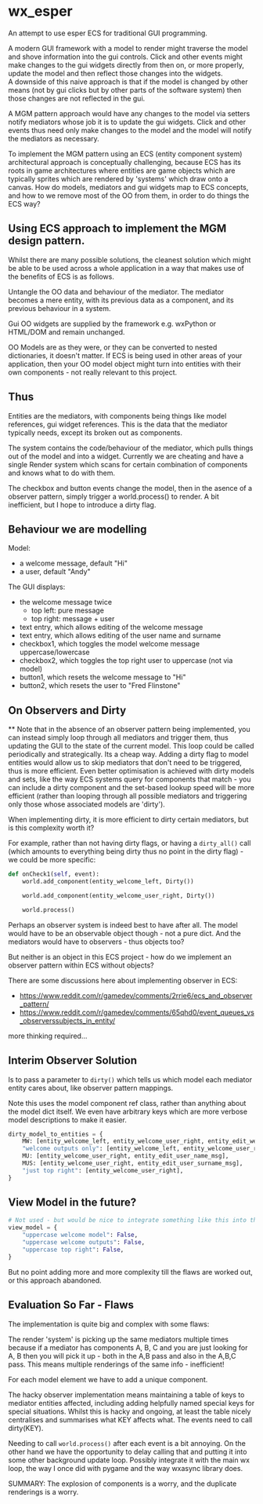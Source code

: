 wx_esper
========

An attempt to use esper ECS for traditional GUI programming.

A modern GUI framework with a model to render might traverse the model and shove
information into the gui controls.  Click and other events might make changes to
the gui widgets directly from then on, or more properly, update the model and then
reflect those changes into the widgets.  
A downside of this naive approach is that if the model is changed by other means
(not by gui clicks but by other parts of the software system) then those changes are
not reflected in the gui.

A MGM pattern approach would have any changes to the model via setters notify
mediators whose job it is to update the gui widgets.  Click and other events thus
need only make changes to the model and the model will notify the mediators as necessary.

To implement the MGM pattern using an ECS (entity component system) architectural
approach is conceptually challenging, because ECS has its roots in game architectures
where entities are game objects which are typically sprites which are rendered by 'systems'
which draw onto a canvas.  How do models, mediators and gui widgets map to ECS concepts,
and how to we remove most of the OO from them, in order to do things the ECS way?

Using ECS approach to implement the MGM design pattern.
-------------------------------------------------------

Whilst there are many possible solutions, the cleanest solution which might be able to be
used across a whole application in a way that makes use of the benefits of ECS is as follows.

Untangle the OO data and behaviour of the mediator. The mediator becomes a mere entity, with its
previous data as a component, and its previous behaviour in a system.

Gui OO widgets are supplied by the framework e.g. wxPython or HTML/DOM and remain unchanged.

OO Models are as they were, or they can be converted to nested dictionaries, it doesn't matter.
If ECS is being used in other areas of your application, then your OO model object might turn
into entities with their own components - not really relevant to this project.

Thus
----
Entities are the mediators, with components being things like model references, gui widget 
references. This is the data that the mediator typically needs, except its broken out as components.

The system contains the code/behaviour of the mediator, which pulls things out of the model and 
into a widget.  Currently we are cheating and have a single Render system which scans for
certain combination of components and knows what to do with them.

The checkbox and button events change the model, then in the asence of a observer pattern,
simply trigger a world.process() to render.  A bit inefficient, but I hope to introduce a dirty flag.

Behaviour we are modelling
--------------------------

Model:
- a welcome message, default "Hi"
- a user, default "Andy"

The GUI displays:
- the welcome message twice
    - top left: pure message
    - top right: message + user
- text entry, which allows editing of the welcome message
- text entry, which allows editing of the user name and surname
- checkbox1, which toggles the model welcome message uppercase/lowercase
- checkbox2, which toggles the top right user to uppercase (not via model)
- button1, which resets the welcome message to "Hi"
- button2, which resets the user to "Fred Flinstone"

On Observers and Dirty
----------------------
** Note that in the absence of an observer pattern being implemented, you can instead
simply loop through all mediators and trigger them, thus updating the GUI to the state of the
current model. This loop could be called periodically and strategically.  Its a cheap way.
Adding a dirty flag to model entities would allow us to skip mediators that don't need to 
be triggered, thus is more efficient.  Even better optimisation is achieved with dirty models
and sets, like the way ECS systems query for components that match - you can include a dirty
component and the set-based lookup speed will be more efficient (rather than looping through
all possible mediators and triggering only those whose associated models are 'dirty').

When implementing dirty, it is more efficient to dirty certain mediators, but 
is this complexity worth it?  

For example, rather than not having dirty flags, or having a `dirty_all()` call (which amounts to everything being dirty thus no point in the dirty flag) - we could be more specific:

```python
def onCheck1(self, event):
    world.add_component(entity_welcome_left, Dirty())

    world.add_component(entity_welcome_user_right, Dirty())

    world.process()
```

Perhaps an observer system is indeed best to have after all.  The model would have to be an observable object though - not a pure dict.  And the mediators would have to observers - thus objects too?  

But neither is an object in this ECS project - how do we implement an observer pattern within ECS without objects?

There are some discussions here about implementing observer in ECS:

* https://www.reddit.com/r/gamedev/comments/2rrie6/ecs_and_observer_pattern/
* https://www.reddit.com/r/gamedev/comments/65qhd0/event_queues_vs_observerssubjects_in_entity/

more thinking required...

Interim Observer Solution
-------------------------
Is to pass a parameter to `dirty()` which 
tells us which model each mediator entity cares about, like observer pattern mappings.

Note this uses the model component ref class, rather than anything about the model dict itself.
We even have arbitrary keys which are more verbose model descriptions to make it easier.

```python
dirty_model_to_entities = {
    MW: [entity_welcome_left, entity_welcome_user_right, entity_edit_welcome_msg],
    "welcome outputs only": [entity_welcome_left, entity_welcome_user_right],
    MU: [entity_welcome_user_right, entity_edit_user_name_msg],
    MUS: [entity_welcome_user_right, entity_edit_user_surname_msg],
    "just top right": [entity_welcome_user_right],
}
```

View Model in the future?
-------------------------

```python
# Not used - but would be nice to integrate something like this into the ECS
view_model = {
    "uppercase welcome model": False,
    "uppercase welcome outputs": False,
    "uppercase top right": False,
}
```

But no point adding more and more complexity till the flaws are worked out, or this approach
abandoned.

Evaluation So Far - Flaws
-------------------------

The implementation is quite big and complex with some flaws:

The render 'system' is picking up the same mediators multiple times because if a mediator has components A, B, C and you are just looking for A, B then you will pick it up - both in the A,B pass and also in the A,B,C pass.
This means multiple renderings of the same info - inefficient!

For each model element we have to add a unique component.

The hacky observer implementation means maintaining a table of keys to mediator entities affected, including adding helpfully named special keys for special situations. Whilst this is hacky and ongoing, at least the table nicely centralises and summarises what KEY affects what.  The events need to call dirty(KEY).

Needing to call `world.process()` after each event is a bit annoying. On the other hand we have the opportunity to delay calling that and putting it into some other background update loop.  Possibly integrate it with the main wx loop, the way I once did with pygame and the way wxasync library does.

SUMMARY:
The explosion of components is a worry, and the duplicate renderings is a worry.